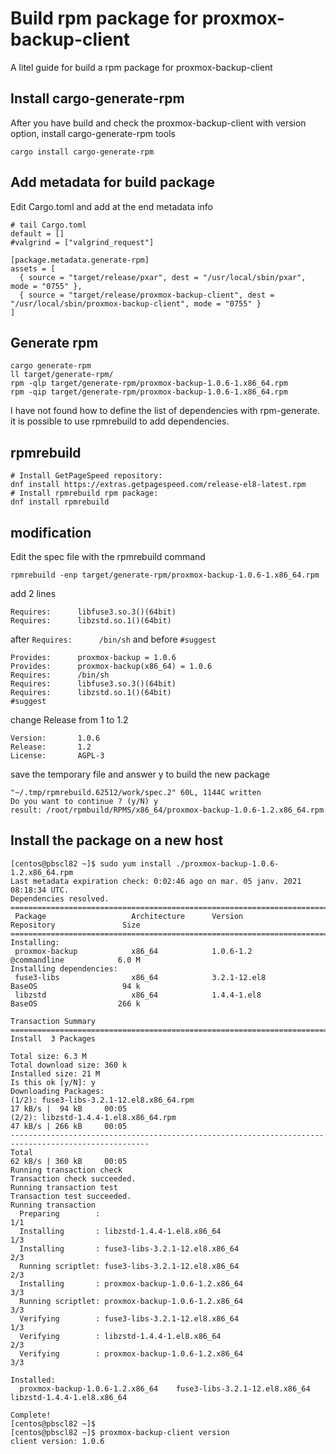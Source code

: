 # Build rpm package for proxmox-backup-client
A litel guide for build a rpm package for proxmox-backup-client

## Install cargo-generate-rpm
After you have build and check the proxmox-backup-client with version option, install cargo-generate-rpm tools
```
cargo install cargo-generate-rpm
```
## Add  metadata for build package
Edit Cargo.toml and add at the end metadata info
```
# tail Cargo.toml 
default = []
#valgrind = ["valgrind_request"]

[package.metadata.generate-rpm]
assets = [
  { source = "target/release/pxar", dest = "/usr/local/sbin/pxar", mode = "0755" },
  { source = "target/release/proxmox-backup-client", dest = "/usr/local/sbin/proxmox-backup-client", mode = "0755" }
]
```
## Generate rpm
```
cargo generate-rpm
ll target/generate-rpm/
rpm -qlp target/generate-rpm/proxmox-backup-1.0.6-1.x86_64.rpm
rpm -qip target/generate-rpm/proxmox-backup-1.0.6-1.x86_64.rpm
```
I have not found how to define the list of dependencies with rpm-generate. it is possible to use rpmrebuild to add dependencies.
## rpmrebuild
```
# Install GetPageSpeed repository:
dnf install https://extras.getpagespeed.com/release-el8-latest.rpm
# Install rpmrebuild rpm package:
dnf install rpmrebuild
```
## modification
Edit the spec file with the rpmrebuild command
```
rpmrebuild -enp target/generate-rpm/proxmox-backup-1.0.6-1.x86_64.rpm
```
add 2 lines 
```
Requires:      libfuse3.so.3()(64bit)
Requires:      libzstd.so.1()(64bit)
``` 
after ```Requires:      /bin/sh``` and before ```#suggest```
```
Provides:      proxmox-backup = 1.0.6
Provides:      proxmox-backup(x86_64) = 1.0.6
Requires:      /bin/sh
Requires:      libfuse3.so.3()(64bit)
Requires:      libzstd.so.1()(64bit)
#suggest
```
change Release from 1 to 1.2
```
Version:       1.0.6
Release:       1.2
License:       AGPL-3
```
save the temporary file and answer y to build the new package
```
"~/.tmp/rpmrebuild.62512/work/spec.2" 60L, 1144C written
Do you want to continue ? (y/N) y
result: /root/rpmbuild/RPMS/x86_64/proxmox-backup-1.0.6-1.2.x86_64.rpm
```
## Install the package on a new host
```
[centos@pbscl82 ~]$ sudo yum install ./proxmox-backup-1.0.6-1.2.x86_64.rpm
Last metadata expiration check: 0:02:46 ago on mar. 05 janv. 2021 08:18:34 UTC.
Dependencies resolved.
=====================================================================================================
 Package                   Architecture      Version                   Repository               Size
=====================================================================================================
Installing:
 proxmox-backup            x86_64            1.0.6-1.2                 @commandline            6.0 M
Installing dependencies:
 fuse3-libs                x86_64            3.2.1-12.el8              BaseOS                   94 k
 libzstd                   x86_64            1.4.4-1.el8               BaseOS                  266 k

Transaction Summary
=====================================================================================================
Install  3 Packages

Total size: 6.3 M
Total download size: 360 k
Installed size: 21 M
Is this ok [y/N]: y
Downloading Packages:
(1/2): fuse3-libs-3.2.1-12.el8.x86_64.rpm                             17 kB/s |  94 kB     00:05
(2/2): libzstd-1.4.4-1.el8.x86_64.rpm                                 47 kB/s | 266 kB     00:05
-----------------------------------------------------------------------------------------------------
Total                                                                 62 kB/s | 360 kB     00:05
Running transaction check
Transaction check succeeded.
Running transaction test
Transaction test succeeded.
Running transaction
  Preparing        :                                                                             1/1
  Installing       : libzstd-1.4.4-1.el8.x86_64                                                  1/3
  Installing       : fuse3-libs-3.2.1-12.el8.x86_64                                              2/3
  Running scriptlet: fuse3-libs-3.2.1-12.el8.x86_64                                              2/3
  Installing       : proxmox-backup-1.0.6-1.2.x86_64                                             3/3
  Running scriptlet: proxmox-backup-1.0.6-1.2.x86_64                                             3/3
  Verifying        : fuse3-libs-3.2.1-12.el8.x86_64                                              1/3
  Verifying        : libzstd-1.4.4-1.el8.x86_64                                                  2/3
  Verifying        : proxmox-backup-1.0.6-1.2.x86_64                                             3/3

Installed:
  proxmox-backup-1.0.6-1.2.x86_64    fuse3-libs-3.2.1-12.el8.x86_64    libzstd-1.4.4-1.el8.x86_64

Complete!
[centos@pbscl82 ~]$
[centos@pbscl82 ~]$ proxmox-backup-client version
client version: 1.0.6
```
